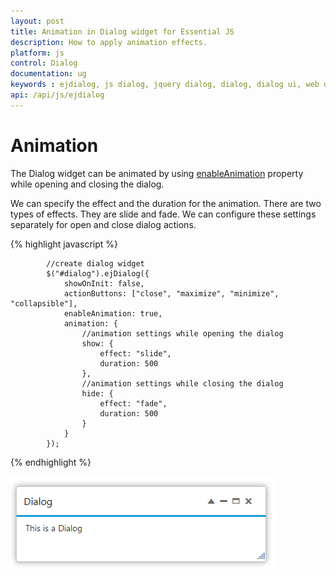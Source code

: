 ```yaml
---
layout: post
title: Animation in Dialog widget for Essential JS
description: How to apply animation effects.
platform: js
control: Dialog
documentation: ug
keywords : ejdialog, js dialog, jquery dialog, dialog, dialog ui, web dialog, ej dialog, essential javascript dialog, dialog widget,
api: /api/js/ejdialog
---
```


# Animation

The Dialog widget can be animated by using [enableAnimation](https://help.syncfusion.com/api/js/ejdialog#members:enableanimation) property while opening and closing the dialog.

We can specify the effect and the duration for the animation. There are two types of effects. They are slide and fade. We can configure these settings separately for open and close dialog actions.

{% highlight javascript %}

            //create dialog widget
            $("#dialog").ejDialog({
                showOnInit: false,
                actionButtons: ["close", "maximize", "minimize", "collapsible"],
                enableAnimation: true,
                animation: {
                    //animation settings while opening the dialog
                    show: {
                        effect: "slide",
                        duration: 500
                    },
                    //animation settings while closing the dialog
                    hide: {
                        effect: "fade",
                        duration: 500
                    }
                }
            });

{% endhighlight %}

![Animation](animation_images\animation_img1.png)

